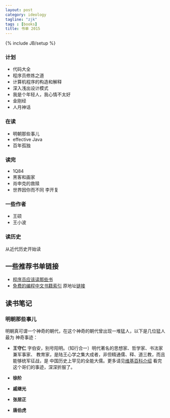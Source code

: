 ```yaml
---
layout: post
category: ideology
tagline: "zjk"
tags : [books]
title: 书单 2015
---
```

{% include JB/setup %}

### 计划
- 代码大全
- 程序员修炼之道
- 计算机程序的构造和解释
- 深入浅出设计模式
- 我是个年轻人，我心情不太好
- 金刚经
- 人月神话

### 在读
- 明朝那些事儿
- effective Java
- 百年孤独

### 读完
- 1Q84
- 黑客和画家
- 肖申克的救赎
- 世界因你而不同 李开复

### 一些作者
- 王硕
- 王小波

### 读历史
从近代历史开始读

## 一些推荐书单链接
- [程序员应该读那些书](http://justjavac.com/other/2012/05/15/qualified-programmer-should-read-what-books.html)
- [免费的编程中文书籍索引](http://siberiawolf.com/free_programming/index.html) 原地址[链接](https://github.com/vhf/free-programming-books/blob/master/free-programming-books-zh.md)

## 读书笔记

### 明朝那些事儿

明朝真可谓一个神奇的朝代，在这个神奇的朝代曾出现一堆猛人，以下是几位猛人最为
神奇事迹：

- **王守仁** 字伯安，别号阳明。（知行合一）明代著名的思想家、哲学家、书法家兼军事家、
教育家，是陆王心学之集大成者，非但精通儒、释、道三教，而且能够统军征战，是
中国历史上罕见的全能大儒。更多请见[维基百科介绍](http://zh.wikipedia.org/wiki/%E7%8E%8B%E5%AE%88%E4%BB%81)
看完这个哥们的事迹，深深折服了。

- **徐阶**

- **戚继光**

- **张居正**

- **唐伯虎**
